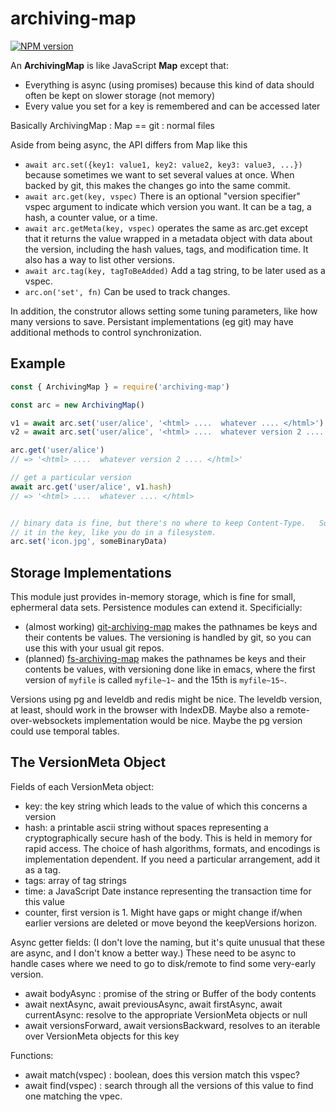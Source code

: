 # archiving-map
[![NPM version][npm-image]][npm-url]

An **ArchivingMap** is like JavaScript **Map** except that:

* Everything is async (using promises) because this kind of data should often be kept on slower storage (not memory)
* Every value you set for a key is remembered and can be accessed later

Basically ArchivingMap : Map == git : normal files

Aside from being async, the API differs from Map like this

* `await arc.set({key1: value1, key2: value2, key3: value3, ...})` because sometimes we want to set several values at once.  When backed by git, this makes the changes go into the same commit.
* `await arc.get(key, vspec)` There is an optional "version specifier" vspec argument to indicate which version you want.  It can be a tag, a hash, a counter value, or a time.
* `await arc.getMeta(key, vspec)` operates the same as arc.get except that it returns the value wrapped in a metadata object with data about the version, including the hash values, tags, and modification time.  It also has a way to list other versions.
* `await arc.tag(key, tagToBeAdded)`  Add a tag string, to be later used as a vspec.
* `arc.on('set', fn)` Can be used to track changes.

In addition, the construtor allows setting some tuning parameters,
like how many versions to save.  Persistant implementations (eg git)
may have additional methods to control synchronization.

## Example

```js
const { ArchivingMap } = require('archiving-map')

const arc = new ArchivingMap()

v1 = await arc.set('user/alice', '<html> ....  whatever .... </html>')
v2 = await arc.set('user/alice', '<html> ....  whatever version 2 .... </html>')

arc.get('user/alice')
// => '<html> ....  whatever version 2 .... </html>'

// get a particular version
await arc.get('user/alice', v1.hash)
// => '<html> ....  whatever .... </html>


// binary data is fine, but there's no where to keep Content-Type.   So put
// it in the key, like you do in a filesystem.
arc.set('icon.jpg', someBinaryData)
```

## Storage Implementations

This module just provides in-memory storage, which is fine for small, ephermeral data sets. Persistence modules can extend it.  Specificially:

* (almost working) [git-archiving-map](https://npmjs.org/package/git-archiving-map.git) makes the pathnames be keys and their contents be values.  The versioning is handled by git, so you can use this with your usual git repos.
* (planned) [fs-archiving-map](https://npmjs.org/package/fs-archiving-map.git) makes the pathnames be keys and their contents be values, with versioning done like in emacs, where the first version of `myfile` is called `myfile~1~` and the 15th is `myfile~15~`.

Versions using pg and leveldb and redis might be nice. The leveldb version, at least, should work in the browser with IndexDB.  Maybe also a remote-over-websockets implementation would be nice.  Maybe the pg version could use temporal tables.


## The VersionMeta Object

Fields of each VersionMeta object:

* key: the key string which leads to the value of which this concerns a version
* hash: a printable ascii string without spaces representing a cryptographically secure hash of the body.  This is held in memory for rapid access.  The choice of hash algorithms, formats, and encodings is implementation dependent.  If you need a particular arrangement, add it as a tag.
* tags: array of tag strings
* time: a JavaScript Date instance representing the transaction time for this value
* counter, first version is 1.  Might have gaps or might change if/when earlier versions are deleted or move beyond the keepVersions horizon.

Async getter fields: (I don't love the naming, but it's quite unusual
that these are async, and I don't know a better way.)  These need to
be async to handle cases where we need to go to disk/remote to find
some very-early version.

* await bodyAsync : promise of the string or Buffer of the body contents
* await nextAsync, await previousAsync, await firstAsync, await currentAsync: resolve to the appropriate VersionMeta objects or null
* await versionsForward, await versionsBackward, resolves to an iterable over VersionMeta objects for this key

Functions:

* await match(vspec) : boolean, does this version match this vspec?
* await find(vspec) : search through all the versions of this value to find one matching the vpec.

[npm-image]: https://img.shields.io/npm/v/archiving-map.svg?style=flat-square
[npm-url]: https://npmjs.org/package/archiving-map
